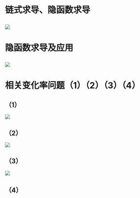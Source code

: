 # 链式求导、隐函数求导
![](https://github.com/wnz27/About-Math/blob/master/Draft%20of%20The%20Calculalus%20Lifesaver/1.jpeg)
---
# 隐函数求导及应用
![](https://github.com/wnz27/About-Math/blob/master/Draft%20of%20The%20Calculalus%20Lifesaver/2.jpeg)
---
# 相关变化率问题（1）（2）（3）（4）
## （1）
![](https://github.com/wnz27/About-Math/blob/master/Draft%20of%20The%20Calculalus%20Lifesaver/3.jpeg)
## （2）
![](https://github.com/wnz27/About-Math/blob/master/Draft%20of%20The%20Calculalus%20Lifesaver/4.jpeg)
## （3）
![](https://github.com/wnz27/About-Math/blob/master/Draft%20of%20The%20Calculalus%20Lifesaver/5.jpeg)
![]()
## （4）
![]()
![]()
